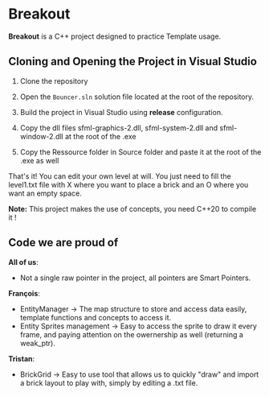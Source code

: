 # Breakout

**Breakout** is a C++ project designed to practice Template usage.

## Cloning and Opening the Project in Visual Studio

1. Clone the repository

2. Open the `Bouncer.sln` solution file located at the root of the repository.

3. Build the project in Visual Studio using **release** configuration.

4. Copy the dll files sfml-graphics-2.dll, sfml-system-2.dll and sfml-window-2.dll at the root of the .exe

5. Copy the Ressource folder in Source folder and paste it at the root of the .exe as well

That's it! You can edit your own level at will. You just need to fill the level1.txt file with X where you want to place a brick and an O where you want an empty space.

**Note:** This project makes the use of concepts, you need C++20 to compile it !

## Code we are proud of

**All of us**:

- Not a single raw pointer in the project, all pointers are Smart Pointers.

**François**:

- EntityManager -> The map structure to store and access data easily, template functions and concepts to access it.
- Entity Sprites management -> Easy to access the sprite to draw it every frame, and paying attention on the owernership as well (returning a weak_ptr).

**Tristan**:

- BrickGrid -> Easy to use tool that allows us to quickly "draw" and import a brick layout to play with, simply by editing a .txt file.
